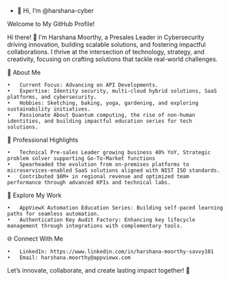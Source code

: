- 👋 Hi, I’m @harshana-cyber

Welcome to My GitHub Profile!

Hi there! 👋 I’m Harshana Moorthy, a Presales Leader in Cybersecurity driving innovation, building scalable solutions, and fostering impactful collaborations. 
I thrive at the intersection of technology, strategy, and creativity, focusing on crafting solutions that tackle real-world challenges.

🌟 About Me

	•	Current Focus: Advancing on API Developments.
	•	Expertise: Identity security, multi-cloud hybrid solutions, SaaS platforms, and cybersecurity.
	•	Hobbies: Sketching, baking, yoga, gardening, and exploring sustainability initiatives.
	•	Passionate About Quantum computing, the rise of non-human identities, and building impactful education series for tech solutions.

💼 Professional Highlights

	•	Technical Pre-sales Leader growing business 40% YoY, Strategic problem solver supporting Go-To-Market functions
	•	Spearheaded the evolution from on-premises platforms to microservices-enabled SaaS solutions aligned with NIST ISO standards.
	•	Contributed $6M+ in regional revenue and optimized team performance through advanced KPIs and technical labs.

📂 Explore My Work

	•	AppViewX Automation Education Series: Building self-paced learning paths for seamless automation.
	•	Authentication Key Audit Factory: Enhancing key lifecycle management through integrations with complementary tools.

🌐 Connect With Me

	•	LinkedIn: https://www.linkedin.com/in/harshana-moorthy-savvy101
	•	Email: harshana.moorthy@appviewx.com

Let’s innovate, collaborate, and create lasting impact together! 🚀

